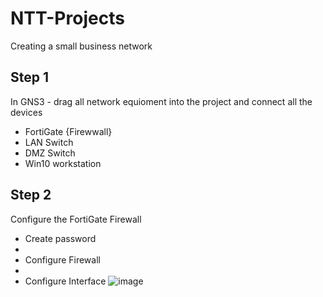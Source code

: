 # NTT-Projects

Creating a small business network

## Step 1
In GNS3 - drag all network equioment into the project and connect all the devices
- FortiGate {Firewwall}
- LAN Switch
- DMZ Switch
- Win10 workstation


## Step 2
Configure the FortiGate Firewall
- Create password
- 
- Configure Firewall
- 
- Configure Interface
![image](https://github.com/MichaelGarcia1011/NTT-Projects/assets/150825876/8e606943-00d0-4283-ba1c-cd1d48879ed2)








